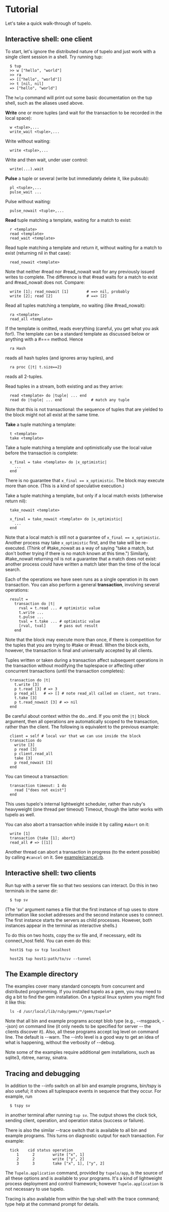 Tutorial
========

Let's take a quick walk-through of tupelo.

Interactive shell: one client
-----------------------------

To start, let's ignore the distributed nature of tupelo and just work with a single client session in a shell. Try running tup:

      $ tup
      >> w ["hello", "world"]
      >> ra
      => [["hello", "world"]]
      >> t [nil, nil]
      => ["hello", "world"]

The `help` command will print out some basic documentation on the tup shell, such as the aliases used above.

**Write** one or more tuples (and wait for the transaction to be recorded in the local space):

      w <tuple>,...
      write_wait <tuple>,...

Write without waiting:

      write <tuple>,...

Write and then wait, under user control:

      write(...).wait

**Pulse** a tuple or several (write but immediately delete it, like pubsub):

      pl <tuple>,...
      pulse_wait ...

Pulse without waiting:

      pulse_nowait <tuple>,...

**Read** tuple matching a template, waiting for a match to exist:

      r <template>
      read <template>
      read_wait <template>

Read tuple matching a template and return it, without waiting for a match to exist (returning nil in that case):

      read_nowait <template>

Note that neither #read nor #read_nowait wait for any previously issued writes to complete. The difference is that #read waits for a match to exist and #read_nowait does not. Compare:

      write [1]; read_nowait [1]        # ==> nil, probably
      write [2]; read [2]               # ==> [2]

Read all tuples matching a template, no waiting (like #read_nowait):

      ra <template>
      read_all <template>

If the template is omitted, reads everything (careful, you get what you ask for!). The template can be a standard template as discussed below or anything with a #=== method. Hence

      ra Hash

reads all hash tuples (and ignores array tuples), and

      ra proc {|t| t.size==2}

reads all 2-tuples.

Read tuples in a stream, both existing and as they arrive:

      read <template> do |tuple| ... end
      read do |tuple| ... end             # match any tuple

Note that this is not transactional: the sequence of tuples that are yielded to the block might not all exist at the same time.

**Take** a tuple matching a template:

      t <template>
      take <template>

Take a tuple matching a template and optimistically use the local value before the transaction is complete:

      x_final = take <template> do |x_optimistic|
        ...
      end

There is no guarantee that `x_final == x_optimistic`. The block may execute more than once. (This is a kind of speculative execution.)

Take a tuple matching a template, but only if a local match exists (otherwise return nil):

      take_nowait <template>

      x_final = take_nowait <template> do |x_optimistic|
        ...
      end

Note that a local match is still not a guarantee of `x_final == x_optimistic`. Another process may take `x_optimistic` first, and the take will be re-executed. (Think of #take_nowait as a way of saying "take a match, but don't bother trying if there is no match known at this time.") Similarly, #take_nowait returning nil is not a guarantee that a match does not exist: another process could have written a match later than the time of the local search.

Each of the operations we have seen runs as a single operation in its own transaction. You can also perform a general **transaction**, involving several operations:

      result =
        transaction do |t|
          rval = t.read ... # optimistic value
          t.write ...
          t.pulse ...
          tval = t.take ... # optimistic value
          [rval, tval]      # pass out result
        end

Note that the block may execute more than once, if there is competition for the tuples that you are trying to #take or #read. When the block exits, however, the transaction is final and universally accepted by all clients.

Tuples written or taken during a transaction affect subsequent operations in the transaction without modifying the tuplespace or affecting other concurrent transactions (until the transaction completes):

      transaction do |t|
        t.write [3]
        p t.read [3] # => 3
        p read_all   # => [] # note read_all called on client, not trans.
        t.take [3]
        p t.read_nowait [3] # => nil
      end

Be careful about context within the do...end. If you omit the `|t|` block argument, then all operations are automatically scoped to the transaction, rather than the client. The following is equivalent to the previous example:

      client = self # local var that we can use inside the block
      transaction do
        write [3]
        p read [3]
        p client.read_all
        take [3]
        p read_nowait [3]
      end

You can timeout a transaction:

      transaction timeout: 1 do
        read ["does not exist"]
      end

This uses tupelo's internal lightweight scheduler, rather than ruby's heavyweight (one thread per timeout) Timeout, though the latter works with tupelo as well.

You can also abort a transaction while inside it by calling `#abort` on it:

      write [1]
      transaction {take [1]; abort}
      read_all # => [[1]]

Another thread can abort a transaction in progress (to the extent possible) by calling `#cancel` on it. See [example/cancel.rb](example/cancel.rb).

Interactive shell: two clients
------------------------------

Run tup with a server file so that two sessions can interact. Do this in two terminals in the same dir:

      $ tup sv

(The 'sv' argument names a file that the first instance of tup uses to store information like socket addresses and the second instance uses to connect. The first instance starts the servers as child processes. However, both instances appear in the terminal as interactive shells.)

To do this on two hosts, copy the sv file and, if necessary, edit its connect_host field. You can even do this:

      host1$ tup sv tcp localhost

      host2$ tup host1:path/to/sv --tunnel


The Example directory
---------------------

The examples cover many standard concepts from concurrent and distributed programming. If you installed tupelo as a gem, you may need to dig a bit to find the gem installation. On a typical linux system you might find it like this:

      ls -d /usr/local/lib/ruby/gems/*/gems/tupelo*

Note that all bin and example programs accept blob type (e.g., --msgpack, --json) on command line (it only needs to be specified for server -- the clients discover it). Also, all these programs accept log level on command line. The default is --warn. The --info level is a good way to get an idea of what is happening, without the verbosity of --debug.

Note some of the examples require additional gem installations, such as sqlite3, rbtree, narray, sinatra.

Tracing and debugging
---------------------

In addition to the --info switch on all bin and example programs, bin/tspy is also useful; it shows all tuplespace events in sequence that they occur. For example, run

      $ tspy sv

in another terminal after running `tup sv`. The output shows the clock tick, sending client, operation, and operation status (success or failure).

There is also the similar --trace switch that is available to all bin and example programs. This turns on diagnostic output for each transaction. For example:

      tick    cid status operation
         1      2        write ["x", 1]
         2      2        write ["y", 2]
         3      3        take ["x", 1], ["y", 2]

The `Tupelo.application` command, provided by `tupelo/app`, is the source of all these options and is available to your programs. It's a kind of lightweight process deployment and control framework; however `Tupelo.application` is not necessary to use tupelo.

Tracing is also available from within the tup shell with the trace command; type help at the command prompt for details.
